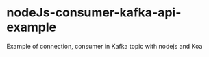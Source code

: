 # nodeJs-consumer-kafka-api-example
Example of connection, consumer in Kafka topic with nodejs and Koa
